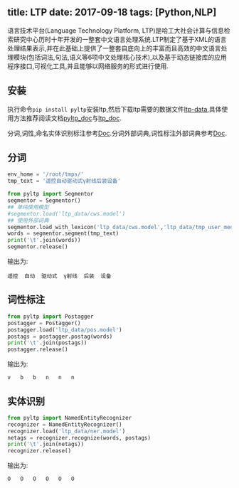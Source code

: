 title: LTP
date: 2017-09-18
tags: [Python,NLP]
---
语言技术平台(Language Technology Platform, LTP)是哈工大社会计算与信息检索研究中心历时十年开发的一整套中文语言处理系统.LTP制定了基于XML的语言处理结果表示,并在此基础上提供了一整套自底向上的丰富而且高效的中文语言处理模块(包括词法,句法,语义等6项中文处理核心技术),以及基于动态链接库的应用程序接口,可视化工具,并且能够以网络服务的形式进行使用.

<!--more-->
## 安装
执行命令`pip install pyltp`安装ltp,然后下载ltp需要的数据文件[ltp-data](http://pan.baidu.com/share/link?shareid=1988562907&uk=2738088569),具体使用方法推荐阅读文档[pyltp_doc](http://pyltp.readthedocs.io/zh_CN/latest/)与[ltp_doc](http://ltp.readthedocs.io/zh_CN/latest/).

分词,词性,命名实体识别标注参考[Doc](http://ltp.readthedocs.io/zh_CN/latest/appendix.html).分词外部词典,词性标注外部词典参考[Doc](http://ltp.readthedocs.io/zh_CN/latest/ltptest.html#ltpexlex-reference-label).

## 分词
```python
env_home = '/root/tmps/'
tmp_text = '遥控自动驱动式γ射线后装设备'

from pyltp import Segmentor
segmentor = Segmentor()
## 单纯使用模型
#segmentor.load('ltp_data/cws.model')
## 使用外部词典
segmentor.load_with_lexicon('ltp_data/cws.model','ltp_data/tmp_user_medical.txt')
words = segmentor.segment(tmp_text)
print('\t'.join(words))
segmentor.release()
```

输出为:
```
遥控  自动  驱动式  γ射线  后装  设备
```

## 词性标注
```python
from pyltp import Postagger
postagger = Postagger()
postagger.load('ltp_data/pos.model')
postags = postagger.postag(words)
print('\t'.join(postags))
postagger.release()
```

输出为:
```
v   b   b   n   n   n
```

## 实体识别
```python
from pyltp import NamedEntityRecognizer
recognizer = NamedEntityRecognizer()
recognizer.load('ltp_data/ner.model')
netags = recognizer.recognize(words, postags)
print('\t'.join(netags))
recognizer.release()
```

输出为:
```
O   O   O   O   O   O
```

